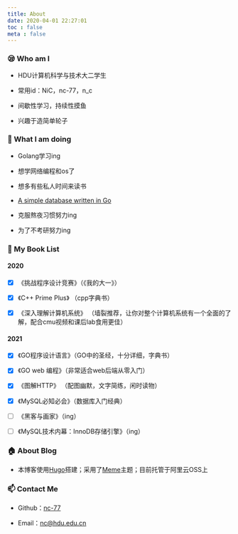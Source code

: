 ```yaml
---
title: About
date: 2020-04-01 22:27:01
toc : false
meta : false
---
```

### :sleepy: Who am I 

- HDU计算机科学与技术大二学生

- 常用id：NiC，nc-77，n_c

- 间歇性学习，持续性摸鱼

- 兴趣于造简单轮子

  

### :palm_tree: ​What I am doing 

- Golang学习ing

- 想学网络编程和os了

- 想多有些私人时间来读书

- [A simple database written in Go](https://github.com/roseduan/rosedb)

- 克服熬夜习惯努力ing

- 为了不考研努力ing

  

### :blue_book: ​My Book List  

#### 2020

- [x] 《挑战程序设计竞赛》（《我的大一》）

- [x] 《C++ Prime Plus》 （cpp字典书）

- [x] 《深入理解计算机系统》 （墙裂推荐，让你对整个计算机系统有一个全面的了解，配合cmu视频和课后lab食用更佳）

  
#### 2021

- [x] 《GO程序设计语言》（GO中的圣经，十分详细，字典书）

- [x] 《GO web 编程》（非常适合web后端从零入门）

- [x] 《图解HTTP》 （配图幽默，文字简练，闲时读物）

- [x] 《MySQL必知必会》（数据库入门经典）

- [ ] 《黑客与画家》（ing）

- [ ] 《MySQL技术内幕：InnoDB存储引擎》（ing）

  

### :house: ​About Blog  

- 本博客使用[Hugo](https://github.com/gohugoio/hugo)搭建；采用了[Meme](https://github.com/reuixiy/hugo-theme-meme)主题；目前托管于阿里云OSS上

  

### :mailbox: ​Contact Me 

- Github：[nc-77](https://github.com/nc-77)

- Email：nc@hdu.edu.cn

